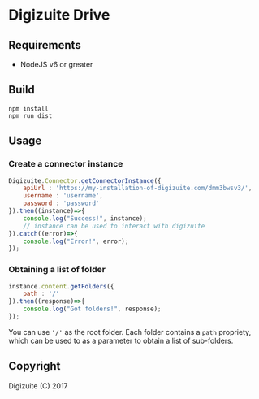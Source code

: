 # Digizuite Drive

## Requirements
* NodeJS v6 or greater

## Build
```
npm install
npm run dist
```

## Usage

### Create a connector instance
```js
Digizuite.Connector.getConnectorInstance({
    apiUrl : 'https://my-installation-of-digizuite.com/dmm3bwsv3/',
    username : 'username',
    password : 'password'
}).then((instance)=>{
    console.log("Success!", instance);
    // instance can be used to interact with digizuite
}).catch((error)=>{
    console.log("Error!", error);
});
```
### Obtaining a list of folder
```js
instance.content.getFolders({
    path : '/'
}).then((response)=>{
    console.log("Got folders!", response);
});
```

You can use ```'/'``` as the root folder. Each folder contains a ```path``` propriety, 
which can be used to as a parameter to obtain a list of sub-folders.


## Copyright
Digizuite (C) 2017